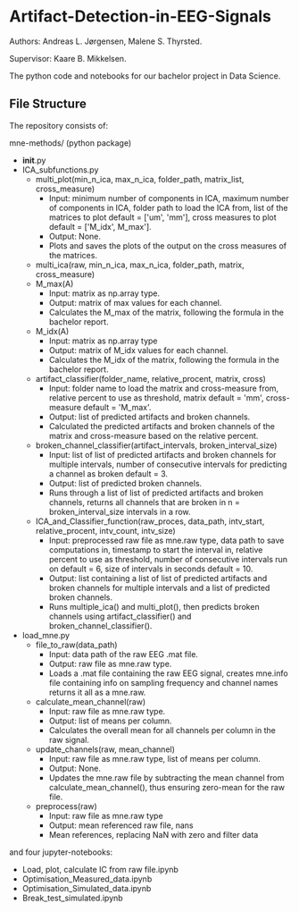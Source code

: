 # Artifact-Detection-in-EEG-Signals
Authors: Andreas L. Jørgensen, Malene S. Thyrsted.

Supervisor: Kaare B. Mikkelsen.

The python code and notebooks for our bachelor project in Data Science.

## File Structure
The repository consists of:

mne-methods/ (python package)
* __init__.py
* ICA_subfunctions.py
  * multi_plot(min_n_ica, max_n_ica, folder_path, matrix_list, cross_measure)
    * Input: minimum number of components in ICA, maximum number of components in ICA, folder path to load the ICA from, list of the matrices to plot default = ['um', 'mm'], cross measures to plot default = ['M_idx', M_max'].
    * Output: None.
    * Plots and saves the plots of the output on the cross measures of the matrices.
  * multi_ica(raw, min_n_ica, max_n_ica, folder_path, matrix, cross_measure)
  * M_max(A)
    * Input: matrix as np.array type.
    * Output: matrix of max values for each channel.
    * Calculates the M_max of the matrix, following the formula in the bachelor report.
  * M_idx(A)
    * Input: matrix as np.array type
    * Output: matrix of M_idx values for each channel.
    * Calculates the M_idx of the matrix, following the formula in the bachelor report. 
  * artifact_classifier(folder_name, relative_procent, matrix, cross)
    * Input: folder name to load the matrix and cross-measure from, relative percent to use as threshold, matrix default = 'mm', cross-measure default = 'M_max'.
    * Output: list of predicted artifacts and broken channels.
    * Calculated the predicted artifacts and broken channels of the matrix and cross-measure based on the relative percent.
  * broken_channel_classifier(artifact_intervals, broken_interval_size)
    * Input: list of list of predicted artifacts and broken channels for multiple intervals, number of consecutive intervals for predicting a channel as broken default = 3.
    * Output: list of predicted broken channels.
    * Runs through a list of list of predicted artifacts and broken channels, returns all channels that are broken in n = broken_interval_size intervals in a row.
  * ICA_and_Classifier_function(raw_proces, data_path, intv_start, relative_procent, intv_count, intv_size)
    * Input: preprocessed raw file as mne.raw type, data path to save computations in, timestamp to start the interval in, relative percent to use as threshold, number of consecutive intervals run on default = 6, size of intervals in seconds default = 10.
    * Output: list containing a list of list of predicted artifacts and broken channels for multiple intervals and a list of predicted broken channels.
    * Runs multiple_ica() and multi_plot(), then predicts broken channels using artifact_classifier() and broken_channel_classifier().
* load_mne.py
  * file_to_raw(data_path)
    * Input: data path of the raw EEG .mat file.
    * Output: raw file as mne.raw type.
    * Loads a .mat file containing the raw EEG signal, creates mne.info file containing info on sampling frequency and channel names returns it all as a mne.raw.
  * calculate_mean_channel(raw)
    * Input: raw file as mne.raw type.
    * Output: list of means per column.
    * Calculates the overall mean for all channels per column in the raw signal.
  * update_channels(raw, mean_channel)
    * Input: raw file as mne.raw type, list of means per column.
    * Output: None.
    * Updates the mne.raw file by subtracting the mean channel from calculate_mean_channel(), thus ensuring zero-mean for the raw file.
  * preprocess(raw)
    * Input: raw file as mne.raw type
    * Output: mean referenced raw file, nans
    * Mean references, replacing NaN with zero and filter data

and four jupyter-notebooks:
* Load, plot, calculate IC from raw file.ipynb
* Optimisation_Measured_data.ipynb
* Optimisation_Simulated_data.ipynb
* Break_test_simulated.ipynb
